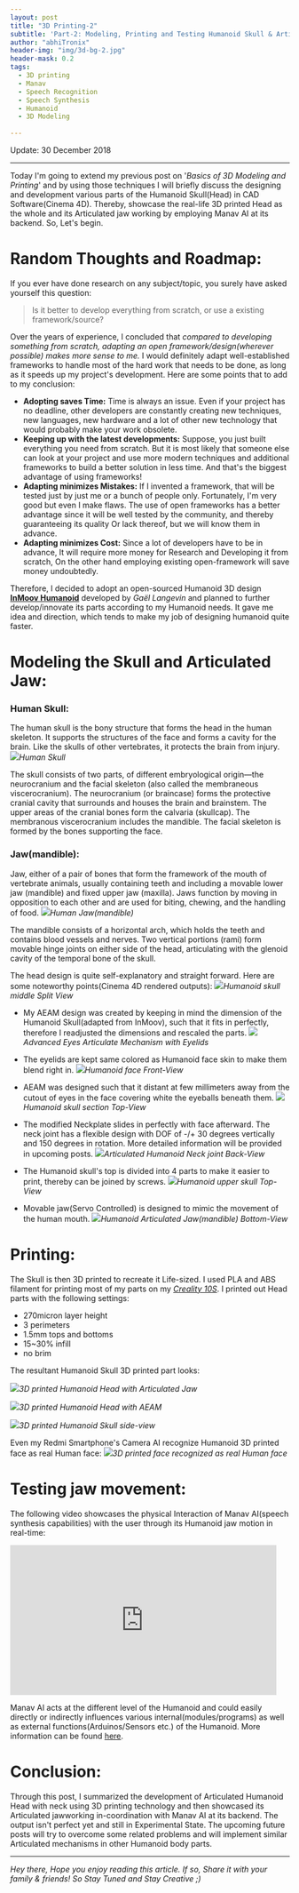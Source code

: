 ```yaml
---
layout: post
title: "3D Printing-2"
subtitle: 'Part-2: Modeling, Printing and Testing Humanoid Skull & Articulated Jaw'
author: "abhiTronix"
header-img: "img/3d-bg-2.jpg"
header-mask: 0.2
tags:
  - 3D printing
  - Manav
  - Speech Recognition
  - Speech Synthesis
  - Humanoid
  - 3D Modeling
  
---
```


Update: 30 December 2018

---

Today I'm going to extend my previous post on '*Basics of 3D Modeling and Printing*' and by using those techniques I will briefly discuss the designing and development various parts of the Humanoid Skull(Head) in CAD Software(Cinema 4D). Thereby, showcase the real-life 3D printed Head as the whole and its Articulated jaw working by employing Manav AI at its backend. So, Let's begin.

# Random Thoughts and Roadmap:

If you ever have done research on any subject/topic, you surely have asked yourself this question: 

> Is it better to develop everything from scratch, or use a existing framework/source?

Over the years of experience, I concluded that *compared to developing something from scratch, adapting an open framework/design(wherever possible) makes more sense to me.* I would definitely adapt well-established frameworks to handle most of the hard work that needs to be done, as long as it speeds up my project's development. Here are some points that to add to my conclusion: 
- **Adopting saves Time:** Time is always an issue. Even if your project has no deadline, other developers are constantly creating new techniques, new languages, new hardware and a lot of other new technology that would probably make your work obsolete. 
- **Keeping up with the latest developments:** Suppose, you just built everything you need from scratch. But it is most likely that someone else can look at your project and use more modern techniques and additional frameworks to build a better solution in less time. And that's the biggest advantage of using frameworks!
- **Adapting minimizes Mistakes:** If I invented a framework, that will be tested just by just me or a bunch of people only. Fortunately, I'm very good but even I make flaws. The use of open frameworks has a better advantage since it will be well tested by the community, and thereby guaranteeing its quality Or lack thereof, but we will know them in advance.
- **Adapting minimizes Cost:** Since a lot of developers have to be in advance, It will require more money for Research and Developing it from scratch, On the other hand employing existing open-framework will save money undoubtedly.

Therefore, I decided to adopt an open-sourced Humanoid 3D design [**InMoov Humanoid**](http://inmoov.fr) developed by _Gaël Langevin_ and planned to further develop/innovate its parts according to my Humanoid needs. It gave me idea and direction, which tends to make my job of designing humanoid quite faster.

# Modeling the Skull and Articulated Jaw:

### Human Skull:
The human skull is the bony structure that forms the head in the human skeleton. It supports the structures of the face and forms a cavity for the brain. Like the skulls of other vertebrates, it protects the brain from injury.
![](/img/in-post/3d/3d-2-0.jpg)*Human Skull*

The skull consists of two parts, of different embryological origin—the neurocranium and the facial skeleton (also called the membraneous viscerocranium). The neurocranium (or braincase) forms the protective cranial cavity that surrounds and houses the brain and brainstem. The upper areas of the cranial bones form the calvaria (skullcap). The membranous viscerocranium includes the mandible. The facial skeleton is formed by the bones supporting the face.

### Jaw(mandible):

Jaw, either of a pair of bones that form the framework of the mouth of vertebrate animals, usually containing teeth and including a movable lower jaw (mandible) and fixed upper jaw (maxilla). Jaws function by moving in opposition to each other and are used for biting, chewing, and the handling of food.
![](/img/in-post/3d/3d-2-12.jpg)*Human Jaw(mandible)*

The mandible consists of a horizontal arch, which holds the teeth and contains blood vessels and nerves. Two vertical portions (rami) form movable hinge joints on either side of the head, articulating with the glenoid cavity of the temporal bone of the skull. 


The head design is quite self-explanatory and straight forward. Here are some noteworthy points(Cinema 4D rendered outputs):
![](/img/in-post/3d/3d-2-3.jpg)*Humanoid skull middle Split View*

- My AEAM design was created by keeping in mind the dimension of the Humanoid Skull(adapted from InMoov), such that it fits in perfectly, therefore I readjusted the dimensions and rescaled the parts.
![](/img/in-post/3d/3d-2-1.jpg)*Advanced Eyes Articulate Mechanism with Eyelids*

- The eyelids are kept same colored as Humanoid face skin to make them blend right in. 
![](/img/in-post/3d/3d-2-8.jpg)*Humanoid face Front-View*

- AEAM was designed such that it distant at few millimeters away from the cutout of eyes in the face covering white the eyeballs beneath them.
![](/img/in-post/3d/3d-2-6.jpg)*Humanoid skull section Top-View*

- The modified Neckplate slides in perfectly with face afterward. The neck joint has a flexible design with DOF of -/+ 30 degrees vertically and 150 degrees in rotation. More detailed information will be provided in upcoming posts.
![](/img/in-post/3d/3d-2-9.jpg)*Articulated Humanoid Neck joint Back-View*

- The Humanoid skull's top is divided into 4 parts to make it easier to print, thereby can be joined by screws.
![](/img/in-post/3d/3d-2-7.jpg)*Humanoid upper skull Top-View*

- Movable jaw(Servo Controlled) is designed to mimic the movement of the human mouth.
![](/img/in-post/3d/3d-2-11.jpg)*Humanoid Articulated Jaw(mandible) Bottom-View*

# Printing:
The Skull is then 3D printed to recreate it Life-sized. I used PLA and ABS filament for printing most of my parts on my [*Creality 10S*](https://all3dp.com/1/creality-cr-10s-pro-review-3d-printer-specs/). I printed out Head parts with the following settings:

- 270micron layer height
- 3 perimeters
- 1.5mm tops and bottoms
- 15~30% infill
- no brim

The resultant Humanoid Skull 3D printed part looks:

![](/img/in-post/3d/3d-2-2.jpg)*3D printed Humanoid Head with Articulated Jaw*

![](/img/in-post/3d/3d-2-4.jpg)*3D printed Humanoid Head with AEAM*

![](/img/in-post/3d/3d-2-5.jpg)*3D printed Humanoid Skull side-view* 

Even my Redmi Smartphone's Camera AI recognize Humanoid 3D printed face as real Human face:
![](/img/in-post/3d/3d-2-10.png)*3D printed face recognized as real Human face* 

# Testing jaw movement:
The following video showcases the physical Interaction of Manav AI(speech synthesis capabilities) with the user through its Humanoid jaw motion in real-time:

<iframe width="480" height="270" src="https://www.youtube.com/embed/6uor7ATG0AQ" frameborder="0" allow="accelerometer; autoplay; encrypted-media; gyroscope; picture-in-picture" allowfullscreen></iframe>

Manav AI acts at the different level of the Humanoid and could easily directly or indirectly influences various internal(modules/programs) as well as external functions(Arduinos/Sensors etc.) of the Humanoid. More information can be found [here](https://abhitronix.github.io/2018/12/23/humanoid-Brain-4/#control-system-flow).

# Conclusion:
Through this post, I summarized the development of Articulated Humanoid Head with neck using 3D printing technology and then showcased its Articulated jawworking in-coordination with Manav AI at its backend. The output isn't perfect yet and still in Experimental State. The upcoming future posts will try to overcome some related problems and will implement similar Articulated mechanisms in other Humanoid body parts.

---

*Hey there, Hope you enjoy reading this article. If so, Share it with your family & friends! So Stay Tuned and Stay Creative ;)*


